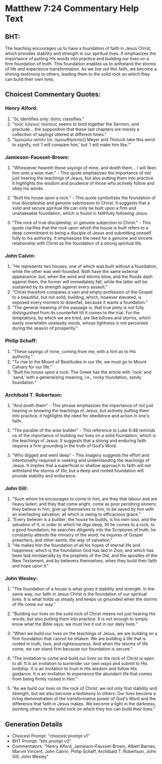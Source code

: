 # Matthew 7:24 Commentary Help Text

## BHT:
The teaching encourages us to have a foundation of faith in Jesus Christ, which provides stability and strength in our spiritual lives. It emphasizes the importance of putting His words into practice and building our lives on a firm foundation of truth. This foundation enables us to withstand the storms of life and experience transformation. As we live out this faith, we become a shining testimony to others, leading them to the solid rock on which they can build their own lives.

## Choicest Commentary Quotes:
### Henry Alford:
1. "ὅς identifies only: ὅστις classifies."
2. "τοὺς λόγους τούτους seems to bind together the Sermon, and preclude... the supposition that these last chapters are merely a collection of sayings uttered at different times."
3. "ὁμοιώσω αὐτόν (or, ὁμοιωθήσεται)] Meyer and Tholuck take this word to signify, not ‘I will compare him,’ but ‘I will make him like.’"

### Jamieson-Fausset-Brown:
1. "Whosoever heareth these sayings of mine, and doeth them... I will liken him unto a wise man." - This quote emphasizes the importance of not just hearing the teachings of Jesus, but also putting them into practice. It highlights the wisdom and prudence of those who actively follow and obey his words.

2. "Built his house upon a rock." - This quote symbolizes the foundation of true discipleship and genuine submission to Christ. It suggests that a solid and secure spiritual life can only be built upon a firm and unshakeable foundation, which is found in faithfully following Jesus.

3. "The rock of true discipleship, or genuine subjection to Christ." - This quote clarifies that the rock upon which the house is built refers to a deep commitment to being a disciple of Jesus and submitting oneself fully to his authority. It emphasizes the need for a genuine and sincere relationship with Christ as the foundation of a strong spiritual life.

### John Calvin:
1. "He represents two houses, one of which was built without a foundation, while the other was well-founded. Both have the same external appearance: but, when the wind and storms blow, and the floods dash against them, the former will immediately fall, while the latter will be sustained by its strength against every assault."
2. "Christ therefore compares a vain and empty profession of the Gospel to a beautiful, but not solid, building, which, however elevated, is exposed every moment to downfall, because it wants a foundation."
3. "The general meaning of the passage is, that true piety is not fully distinguished from its counterfeit till it comes to the trial. For the temptations, by which we are tried, are like billows and storms, which easily overwhelm unsteady minds, whose lightness is not perceived during the season of prosperity."

### Philip Schaff:
1. "These sayings of mine, coming from me, with a hint as to His authority."
2. "To rise to the Mount of Beatitudes in our life, we must go to Mount Calvary for our life."
3. "Built his house upon a rock. The Greek has the article with ‘rock’ and ‘sand,’ with a generalizing meaning, i.e., rocky foundation, sandy foundation."

### Archibald T. Robertson:
1. "And doeth them" - This phrase emphasizes the importance of not just hearing or knowing the teachings of Jesus, but actively putting them into practice. It highlights the need for obedience and action in one's faith.

2. "The parable of the wise builder" - This reference to Luke 6:48 reminds us of the importance of building our lives on a solid foundation, which is the teachings of Jesus. It suggests that a strong and enduring faith requires a firm grounding in the truth of God's Word.

3. "Who digged and went deep" - This imagery suggests the effort and intentionality required in seeking and understanding the teachings of Jesus. It implies that a superficial or shallow approach to faith will not withstand the storms of life, but a deep and rooted foundation will provide stability and endurance.

### John Gill:
1. "Such whom he encourages to come to him, are they that labour and are heavy laden; and they that come aright, come as poor perishing sinners; they believe in him, give up themselves to him, to be saved by him with an everlasting salvation; all which is owing to efficacious grace."
2. "Every believer is a builder; the house he builds, is his own soul, and the salvation of it; in order to which he digs deep, till he comes to a rock, to a good foundation; he searches diligently into the Scriptures of truth; he constantly attends the ministry of the word; he inquires of Gospel preachers, and other saints, the way of salvation."
3. "He makes him the foundation of all his hopes of eternal life and happiness; which is the foundation God has laid in Zion; and which has been laid ministerially by the prophets of the Old, and the apostles of the New Testament; and by believers themselves, when they build their faith and hope upon it."

### John Wesley:
1. "The foundation of a house is what gives it stability and strength. In the same way, our faith in Jesus Christ is the foundation of our spiritual lives. It is what holds us steady and keeps us grounded when the storms of life come our way."

2. "Building our lives on the solid rock of Christ means not just hearing His words, but also putting them into practice. It is not enough to simply know what the Bible says; we must live it out in our daily lives."

3. "When we build our lives on the teachings of Jesus, we are building on a firm foundation that cannot be shaken. We are building a life that is rooted in truth, love, and righteousness. And when the storms of life come, we can stand firm because our foundation is secure."

4. "The invitation to come and build our lives on the rock of Christ is open to all. It is an invitation to surrender our own ways and submit to His lordship. It is an invitation to trust in His wisdom and follow His guidance. It is an invitation to experience the abundant life that comes from being firmly rooted in Him."

5. "As we build our lives on the rock of Christ, we not only find stability and strength, but we also become a testimony to others. Our lives become a living demonstration of the transformative power of God's Word and the difference that faith in Jesus makes. We become a light in the darkness, pointing others to the solid rock on which they too can build their lives."


## Generation Details
- Choicest Prompt: "choicest prompt v1"
- BHT Prompt: "bht prompt v3"
- Commentators: "Henry Alford, Jamieson-Fausset-Brown, Albert Barnes, Marvin Vincent, John Calvin, Philip Schaff, Archibald T. Robertson, John Gill, John Wesley"
